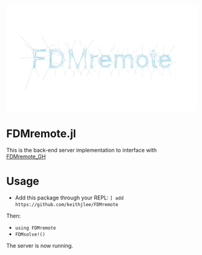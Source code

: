 ![](READMEassets/FDMremote.png)
# FDMremote.jl
This is the back-end server implementation to interface with [FDMremote_GH](https://github.com/keithjlee/FDMremote_GH)

# Usage
- Add this package through your REPL: `] add https://github.com/keithjlee/FDMremote`
  
Then:

- `using FDMremote`
- `FDMsolve!()`

The server is now running.